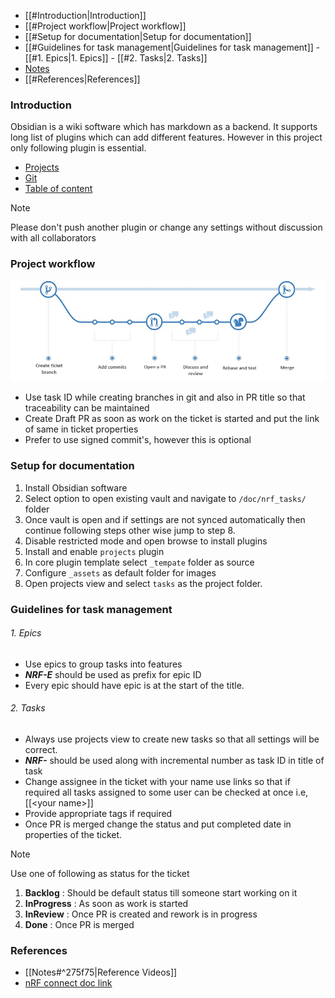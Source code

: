 - [[#Introduction|Introduction]]
- [[#Project workflow|Project workflow]]
- [[#Setup for documentation|Setup for documentation]]
- [[#Guidelines for task management|Guidelines for task management]]
			- [[#1. Epics|1. Epics]]
			- [[#2. Tasks|2. Tasks]]
- [Notes](Notes)
- [[#References|References]]

### Introduction
Obsidian is a wiki software which has markdown as a backend. It supports long list of plugins which can add different features. However in this project only following plugin is essential.
- [Projects](https://github.com/marcusolsson/obsidian-projects)
- [Git](https://github.com/denolehov/obsidian-git)
- [Table of content](https://github.com/hipstersmoothie/obsidian-plugin-toc)

> [!Note]
> Please don't push another plugin or change any settings without discussion with all collaborators

### Project workflow

![Branching strategy](_assets/branch.png)
- Use task ID while creating branches in git and also in PR title so that traceability can be maintained
- Create Draft PR as soon as work on the ticket is started and put the link of same in ticket properties
- Prefer to use signed commit's, however this is optional

### Setup for documentation
1. Install Obsidian software
2. Select option to open existing vault and navigate to ``/doc/nrf_tasks/`` folder
3. Once vault is open and if settings are not synced automatically then continue following steps other wise jump to step 8.
4. Disable restricted mode and open browse to install plugins
5. Install and enable ``projects`` plugin
6. In core plugin template select ``_tempate`` folder as source
7. Configure ``_assets`` as default folder for images
8. Open projects view and select ``tasks`` as the project folder.

### Guidelines for task management
###### 1. Epics
- Use epics to group tasks into features
- ***NRF-E*** should be used as prefix for epic ID
- Every epic should have epic is at the start of the title.

###### 2. Tasks
- Always use projects view to create new tasks so that all settings will be correct.
- ***NRF-*** should be used along with incremental number as task ID in title of task
- Change assignee in the ticket with your name use links so that if required all tasks assigned to some user can be checked at once i.e, \[\[\<your name\>\]\]
- Provide appropriate tags if required
- Once PR is merged change the status and put completed date in properties of the ticket.

> [!Note]
> Use one of following as status for the ticket 
> 1. **Backlog** : Should be default status till someone start working on it
> 2. **InProgress** : As soon as work is started
> 3. **InReview** : Once PR is created and rework is in progress
> 4. **Done** : Once PR is merged

### References

- [[Notes#^275f75|Reference Videos]]
- [nRF connect doc link](https://docs.nordicsemi.com/bundle/ncs-latest/page/nrf/installation/install_ncs.html)
